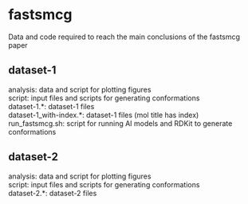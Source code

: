 # fastsmcg
Data and code required to reach the main conclusions of the fastsmcg paper

## dataset-1
analysis: data and script for plotting figures  
script: input files and scripts for generating conformations  
dataset-1.\*: dataset-1 files  
dataset-1_with-index.\*: dataset-1 files (mol title has index)  
run_fastsmcg.sh: script for running AI models and RDKit to generate conformations  

## dataset-2
analysis: data and script for plotting figures  
script: input files and scripts for generating conformations  
dataset-2.\*: dataset-2 files  
